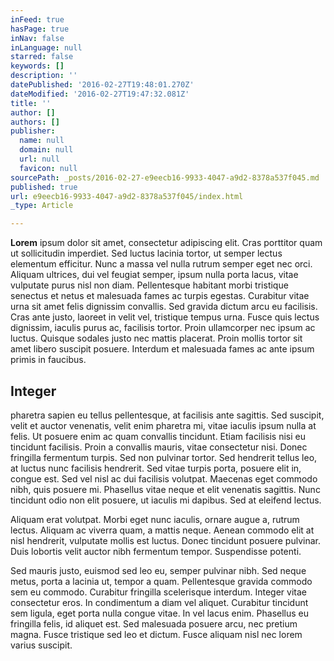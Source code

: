 ```yaml
---
inFeed: true
hasPage: true
inNav: false
inLanguage: null
starred: false
keywords: []
description: ''
datePublished: '2016-02-27T19:48:01.270Z'
dateModified: '2016-02-27T19:47:32.081Z'
title: ''
author: []
authors: []
publisher:
  name: null
  domain: null
  url: null
  favicon: null
sourcePath: _posts/2016-02-27-e9eecb16-9933-4047-a9d2-8378a537f045.md
published: true
url: e9eecb16-9933-4047-a9d2-8378a537f045/index.html
_type: Article

---
```

**Lorem** ipsum dolor sit amet, consectetur adipiscing elit. Cras porttitor quam ut sollicitudin imperdiet. Sed luctus lacinia tortor, ut semper lectus elementum efficitur. Nunc a massa vel nulla rutrum semper eget nec orci. Aliquam ultrices, dui vel feugiat semper, ipsum nulla porta lacus, vitae vulputate purus nisl non diam. Pellentesque habitant morbi tristique senectus et netus et malesuada fames ac turpis egestas. Curabitur vitae urna sit amet felis dignissim convallis. Sed gravida dictum arcu eu facilisis. Cras ante justo, laoreet in velit vel, tristique tempus urna. Fusce quis lectus dignissim, iaculis purus ac, facilisis tortor. Proin ullamcorper nec ipsum ac luctus. Quisque sodales justo nec mattis placerat. Proin mollis tortor sit amet libero suscipit posuere. Interdum et malesuada fames ac ante ipsum primis in faucibus.

## Integer

pharetra sapien eu tellus pellentesque, at facilisis ante sagittis. Sed suscipit, velit et auctor venenatis, velit enim pharetra mi, vitae iaculis ipsum nulla at felis. Ut posuere enim ac quam convallis tincidunt. Etiam facilisis nisi eu tincidunt facilisis. Proin a convallis mauris, vitae consectetur nisi. Donec fringilla fermentum turpis. Sed non pulvinar tortor. Sed hendrerit tellus leo, at luctus nunc facilisis hendrerit. Sed vitae turpis porta, posuere elit in, congue est. Sed vel nisl ac dui facilisis volutpat. Maecenas eget commodo nibh, quis posuere mi. Phasellus vitae neque et elit venenatis sagittis. Nunc tincidunt odio non elit posuere, ut iaculis mi dapibus. Sed at eleifend lectus.

Aliquam erat volutpat. Morbi eget nunc iaculis, ornare augue a, rutrum lectus. Aliquam ac viverra quam, a mattis neque. Aenean commodo elit at nisl hendrerit, vulputate mollis est luctus. Donec tincidunt posuere pulvinar. Duis lobortis velit auctor nibh fermentum tempor. Suspendisse potenti.

Sed mauris justo, euismod sed leo eu, semper pulvinar nibh. Sed neque metus, porta a lacinia ut, tempor a quam. Pellentesque gravida commodo sem eu commodo. Curabitur fringilla scelerisque interdum. Integer vitae consectetur eros. In condimentum a diam vel aliquet. Curabitur tincidunt sem ligula, eget porta nulla congue vitae. In vel lacus enim. Phasellus eu fringilla felis, id aliquet est. Sed malesuada posuere arcu, nec pretium magna. Fusce tristique sed leo et dictum. Fusce aliquam nisl nec lorem varius suscipit.